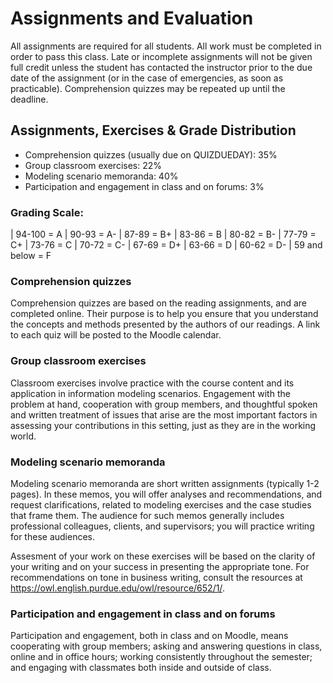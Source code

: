 # Assignments and Evaluation

All assignments are required for all students. All work must be
completed in order to pass this class. Late or incomplete assignments
will not be given full credit unless the student has contacted the
instructor prior to the due date of the assignment (or in the case of
emergencies, as soon as practicable). Comprehension quizzes may be
repeated up until the deadline.

## Assignments, Exercises & Grade Distribution

- Comprehension quizzes (usually due on QUIZDUEDAY):    35% 
- Group classroom exercises:                           22%
- Modeling scenario memoranda:                         40%
- Participation and engagement in class and on forums: 3%

### Grading Scale:

| 94-100 = A
| 90-93 = A-
| 87-89 = B+
| 83-86 = B
| 80-82 = B-
| 77-79 = C+
| 73-76 = C
| 70-72 = C-
| 67-69 = D+
| 63-66 = D
| 60-62 = D-
| 59 and below = F

### Comprehension quizzes

Comprehension quizzes are based on the reading assignments, and are
completed online. Their purpose is to help you ensure that you
understand the concepts and methods presented by the authors of our
readings. A link to each quiz will be posted to the Moodle calendar.

### Group classroom exercises

Classroom exercises involve practice with the course content and its
application in information modeling scenarios. Engagement with the
problem at hand, cooperation with group members, and thoughtful spoken
and written treatment of issues that arise are the most important
factors in assessing your contributions in this setting, just as they
are in the working world. 

### Modeling scenario memoranda

Modeling scenario memoranda are short written assignments (typically 1-2 pages).
In these memos, you will offer analyses and recommendations, and request
clarifications, related to modeling exercises and the case studies that frame
them. The audience for such memos generally includes professional colleagues, 
clients, and supervisors; you will practice writing for these audiences.

Assesment of your work on these exercises will be based on the clarity
of your writing and on your success in presenting the appropriate tone.
For recommendations on tone in business writing, consult the resources
at https://owl.english.purdue.edu/owl/resource/652/1/.

### Participation and engagement in class and on forums

Participation and engagement, both in class and on Moodle, means cooperating with group members;
asking and answering questions in class, online and in office hours; working consistently 
throughout the semester; and engaging with classmates both inside and outside of class.
